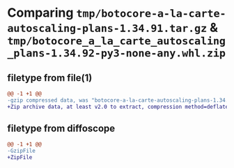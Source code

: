 # Comparing `tmp/botocore-a-la-carte-autoscaling-plans-1.34.91.tar.gz` & `tmp/botocore_a_la_carte_autoscaling_plans-1.34.92-py3-none-any.whl.zip`

## filetype from file(1)

```diff
@@ -1 +1 @@
-gzip compressed data, was "botocore-a-la-carte-autoscaling-plans-1.34.91.tar", last modified: Thu Apr 25 01:03:24 2024, max compression
+Zip archive data, at least v2.0 to extract, compression method=deflate
```

## filetype from diffoscope

```diff
@@ -1 +1 @@
-GzipFile
+ZipFile
```

